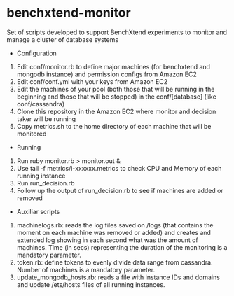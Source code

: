 benchxtend-monitor
==================

Set of scripts developed to support BenchXtend experiments to monitor and manage a cluster of database systems

- Configuration

1) Edit conf/monitor.rb to define major machines (for benchxtend and mongodb instance) and permission configs from Amazon EC2
2) Edit conf/conf.yml with your keys from Amazon EC2
3) Edit the machines of your pool (both those that will be running in the beginning and those that will be stopped) in the conf/[database] (like conf/cassandra)
4) Clone this repository in the Amazon EC2 where monitor and decision taker will be running
5) Copy metrics.sh to the home directory of each machine that will be monitored

- Running

1) Run ruby monitor.rb > monitor.out &
2) Use tail -f metrics/i-xxxxxx.metrics to check CPU and Memory of each running instance
3) Run run_decision.rb 
4) Follow up the output of run_decision.rb to see if machines are added or removed

- Auxiliar scripts
1) machinelogs.rb: reads the log files saved on /logs (that contains the moment on each machine was removed or added) and creates and extended log showing in each second what was the amount of machines. Time (in secs) representing the duration of the monitoring is a mandatory parameter.
2) token.rb: define tokens to evenly divide data range from cassandra. Number of machines is a mandatory parameter.
3) update_mongodb_hosts.rb: reads a file with instance IDs and domains and update /ets/hosts files of all running instances.